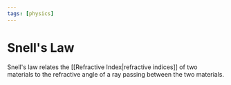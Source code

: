 ```yaml
---
tags: [physics]
---
```


# Snell's Law
Snell's law relates the [[Refractive Index|refractive indices]] of two materials to the refractive angle of a ray passing between the two materials. 